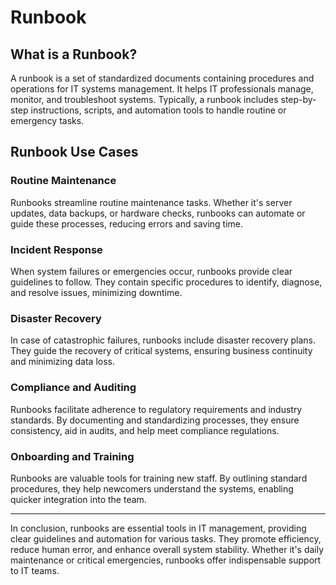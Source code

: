 # Runbook

## What is a Runbook?

A runbook is a set of standardized documents containing procedures and operations for IT systems management. It helps IT professionals manage, monitor, and troubleshoot systems. Typically, a runbook includes step-by-step instructions, scripts, and automation tools to handle routine or emergency tasks.

## Runbook Use Cases

### Routine Maintenance

Runbooks streamline routine maintenance tasks. Whether it's server updates, data backups, or hardware checks, runbooks can automate or guide these processes, reducing errors and saving time.

### Incident Response

When system failures or emergencies occur, runbooks provide clear guidelines to follow. They contain specific procedures to identify, diagnose, and resolve issues, minimizing downtime.

### Disaster Recovery
In case of catastrophic failures, runbooks include disaster recovery plans. They guide the recovery of critical systems, ensuring business continuity and minimizing data loss.

### Compliance and Auditing

Runbooks facilitate adherence to regulatory requirements and industry standards. By documenting and standardizing processes, they ensure consistency, aid in audits, and help meet compliance regulations.

### Onboarding and Training
Runbooks are valuable tools for training new staff. By outlining standard procedures, they help newcomers understand the systems, enabling quicker integration into the team.


----

In conclusion, runbooks are essential tools in IT management, providing clear guidelines and automation for various tasks. They promote efficiency, reduce human error, and enhance overall system stability. Whether it's daily maintenance or critical emergencies, runbooks offer indispensable support to IT teams.
